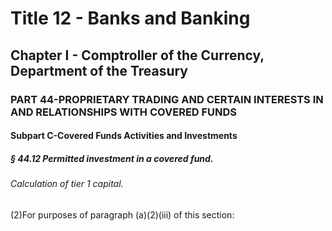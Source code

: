 
# Title 12 - Banks and Banking
## Chapter I - Comptroller of the Currency, Department of the Treasury
### PART 44-PROPRIETARY TRADING AND CERTAIN INTERESTS IN AND RELATIONSHIPS WITH COVERED FUNDS
#### Subpart C-Covered Funds Activities and Investments
##### § 44.12 Permitted investment in a covered fund.
###### Calculation of tier 1 capital.

(2)For purposes of paragraph (a)(2)(iii) of this section:
